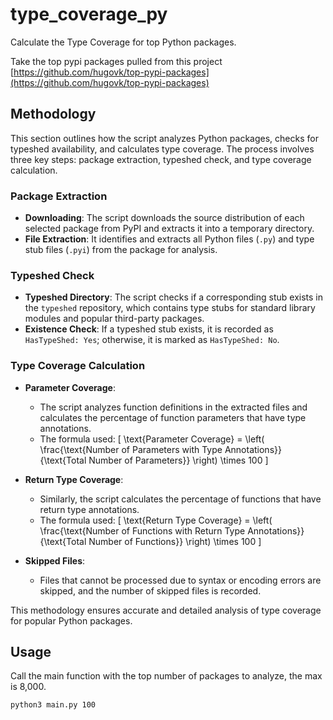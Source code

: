 # type_coverage_py

Calculate the Type Coverage for top Python packages.

Take the top pypi packages pulled from this project [https://github.com/hugovk/top-pypi-packages](https://github.com/hugovk/top-pypi-packages)

## Methodology

This section outlines how the script analyzes Python packages, checks for typeshed availability, and calculates type coverage. The process involves three key steps: package extraction, typeshed check, and type coverage calculation.

### **Package Extraction**

- **Downloading**: The script downloads the source distribution of each selected package from PyPI and extracts it into a temporary directory.
- **File Extraction**: It identifies and extracts all Python files (`.py`) and type stub files (`.pyi`) from the package for analysis.

### **Typeshed Check**

- **Typeshed Directory**: The script checks if a corresponding stub exists in the `typeshed` repository, which contains type stubs for standard library modules and popular third-party packages.
- **Existence Check**: If a typeshed stub exists, it is recorded as `HasTypeShed: Yes`; otherwise, it is marked as `HasTypeShed: No`.

### **Type Coverage Calculation**

- **Parameter Coverage**: 
  - The script analyzes function definitions in the extracted files and calculates the percentage of function parameters that have type annotations.
  - The formula used:
  \[
  \text{Parameter Coverage} = \left( \frac{\text{Number of Parameters with Type Annotations}}{\text{Total Number of Parameters}} \right) \times 100
  \]

- **Return Type Coverage**:
  - Similarly, the script calculates the percentage of functions that have return type annotations.
  - The formula used:
  \[
  \text{Return Type Coverage} = \left( \frac{\text{Number of Functions with Return Type Annotations}}{\text{Total Number of Functions}} \right) \times 100
  \]

- **Skipped Files**:
  - Files that cannot be processed due to syntax or encoding errors are skipped, and the number of skipped files is recorded.

This methodology ensures accurate and detailed analysis of type coverage for popular Python packages.

## Usage

Call the main function with the top number of packages to analyze, the max is 8,000.

`python3 main.py 100`

